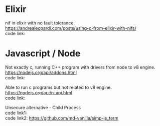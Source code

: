 
# Elixir
nif in elixir with no fault tolerance<br/>
https://andrealeopardi.com/posts/using-c-from-elixir-with-nifs/<br/>
code link:

# Javascript / Node
Not exactly c, running C++ program with drivers from node to v8 engine.<br/>
https://nodejs.org/api/addons.html<br/>
code link: 

Able to run c programs but not related to v8 engine.<br/>
https://nodejs.org/api/n-api.html<br/>
code link: 

Unsecure alternative - Child Process<br/>
code link1:<br/>
code link2: https://github.com/md-vanilla/simp-js_term<br/>

